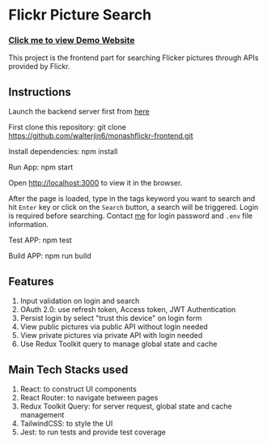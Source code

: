 # Flickr Picture Search

### [Click me to view Demo Website](https://monashflickr.onrender.com/)

This project is the frontend part for searching Flicker pictures through APIs provided by Flickr.

## Instructions

Launch the backend server first from [here](https://github.com/walterjin6/monashflickr-backend)

First clone this repository:  git clone https://github.com/walterjin6/monashflickr-frontend.git

Install dependencies: npm install

Run App: npm start

Open [http://localhost:3000](http://localhost:3000) to view it in the browser.

After the page is loaded, type in the tags keyword you want to search and hit `Enter` key or click on the `Search` button, a search will be triggered. Login is required before searching.  Contact [me](mailto:jinwei6@gmail.com) for login password and `.env` file information.

Test APP: npm test

Build APP: npm run build

## Features

1.  Input validation on login and search
2.  OAuth 2.0: use refresh token, Access token, JWT Authentication
3.  Persist login by select "trust this device" on login form
4.  View public pictures via public API without login needed
5.  View private pictures via private API with login needed
6.  Use Redux Toolkit query to manage global state and cache

## Main Tech Stacks used

1. React: to construct UI components
2. React Router: to navigate between pages
3. Redux Toolkit Query: for server request, global state and cache management
4. TailwindCSS: to style the UI
5. Jest: to run tests and provide test coverage
